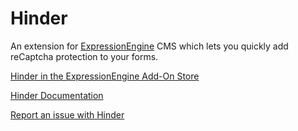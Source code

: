 # Hinder

An extension for [ExpressionEngine](https://expressionengine.com/) CMS which lets you quickly add reCaptcha protection to your forms.

[Hinder in the ExpressionEngine Add-On Store](https://expressionengine.com/add-ons/hinder)

[Hinder Documentation](https://github.com/meatpaste/ee-hinder-docs/wiki)

[Report an issue with Hinder](https://github.com/meatpaste/ee-hinder-docs/issues)
